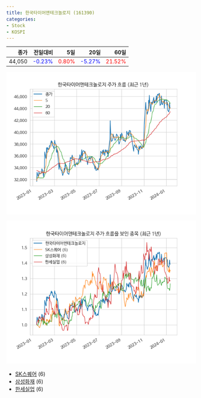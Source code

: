 ```yaml
---
title: 한국타이어앤테크놀로지 (161390)
categories:
- Stock
- KOSPI
---
```


|종가|전일대비|5일|20일|60일|
|---:|-------:|--:|---:|---:|
|44,050|<span style="color: blue">-0.23%</span>|<span style="color: red">0.80%</span>|<span style="color: blue">-5.27%</span>|<span style="color: red">21.52%</span>|


<!-- more -->

![161390](/assets/images/stock/161390.png)

![161390](/assets/images/stock/161390_sim.png)

- [SK스퀘어](/402340/) (6)
- [삼성화재](/000810/) (6)
- [한세실업](/105630/) (6)